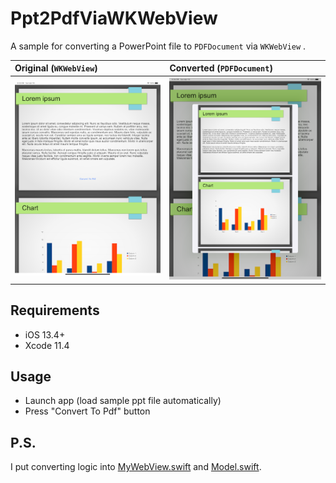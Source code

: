 # Ppt2PdfViaWKWebView

A sample for converting a PowerPoint file to `PDFDocument` via `WKWebView` .

| Original (`WKWebView`) | Converted (`PDFDocument`) |
|:--|:--|
|![Original](./images/image01.png) |![Converted](./images/image02.png) |

## Requirements

* iOS 13.4+
* Xcode 11.4

## Usage

* Launch app (load sample ppt file automatically)
* Press "Convert To Pdf" button

## P.S.

I put converting logic into [MyWebView.swift](./Ppt2PdfViaWKWebView/MyWebView.swift) and [Model.swift](./Ppt2PdfViaWKWebView/Model.swift).

